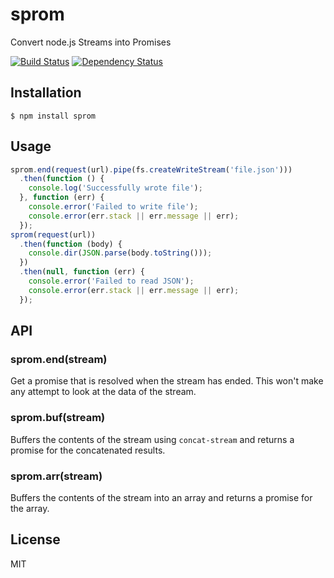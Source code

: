 # sprom

Convert node.js Streams into Promises

[![Build Status](https://travis-ci.org/then/sprom.png?branch=master)](https://travis-ci.org/then/sprom)
[![Dependency Status](https://gemnasium.com/then/sprom.png)](https://gemnasium.com/then/sprom)

## Installation

    $ npm install sprom

## Usage


```javascript
sprom.end(request(url).pipe(fs.createWriteStream('file.json')))
  .then(function () {
    console.log('Successfully wrote file');
  }, function (err) {
    console.error('Failed to write file');
    console.error(err.stack || err.message || err);
  });
sprom(request(url))
  .then(function (body) {
    console.dir(JSON.parse(body.toString()));
  })
  .then(null, function (err) {
    console.error('Failed to read JSON');
    console.error(err.stack || err.message || err);
  });
```

## API

### sprom.end(stream)

Get a promise that is resolved when the stream has ended.  This won't make any attempt to look at the data of the stream.

### sprom.buf(stream)

Buffers the contents of the stream using `concat-stream` and returns a promise for the concatenated results.

### sprom.arr(stream)

Buffers the contents of the stream into an array and returns a promise for the array.

## License

MIT
